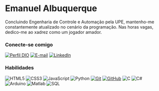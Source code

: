 # Emanuel Albuquerque

Concluindo Engenharia de Controle e Automação pela UPE, mantenho-me constantemente atualizado no cenário da programação. Nas horas vagas, dedico-me ao xadrez como um jogador amador.

### Conecte-se comigo

[![Perfil DIO](https://img.shields.io/badge/-Meu%20Perfil%20na%20DIO-30A3DC?style=for-the-badge)](https://www.dio.me/users/emanuel_albuquerque_1995/)
[![E-mail](https://img.shields.io/badge/-Email-000?style=for-the-badge&logo=microsoft-outlook&logoColor=E94D5F)](mailto:emanuel.albuquerque.1995@gmail.com)
[![LinkedIn](https://img.shields.io/badge/-LinkedIn-000?style=for-the-badge&logo=linkedin&logoColor=30A3DC)](https://www.linkedin.com/in/emanuel-albuquerque-2903351b2/)

### Habilidades

![HTML5](https://img.shields.io/badge/HTML-000?style=for-the-badge&logo=html5&logoColor=30A3DC)
![CSS3](https://img.shields.io/badge/CSS3-000?style=for-the-badge&logo=css3&logoColor=E94D5F)
![JavaScript](https://img.shields.io/badge/JavaScript-000?style=for-the-badge&logo=javascript&logoColor=30A3DC)
![Python](https://img.shields.io/badge/Python-3776AB?style=for-the-badge&logo=python&logoColor=white)
[![Git](https://img.shields.io/badge/Git-000?style=for-the-badge&logo=git&logoColor=E94D5F)](https://git-scm.com/doc)
[![GitHub](https://img.shields.io/badge/GitHub-000?style=for-the-badge&logo=github&logoColor=30A3DC)](https://docs.github.com/)
![C](https://img.shields.io/badge/C-00599C?style=for-the-badge&logo=c&logoColor=white)
![C#](https://img.shields.io/badge/C%23-239120?style=for-the-badge&logo=c-sharp&logoColor=white)
![Arduino](https://img.shields.io/badge/Arduino-00979D?style=for-the-badge&logo=arduino&logoColor=white)
![Matlab](https://img.shields.io/badge/Matlab-0076A8?style=for-the-badge&logo=mathworks&logoColor=white)
![SQL](https://img.shields.io/badge/SQL-00000F?style=for-the-badge&logo=sql&logoColor=white)


